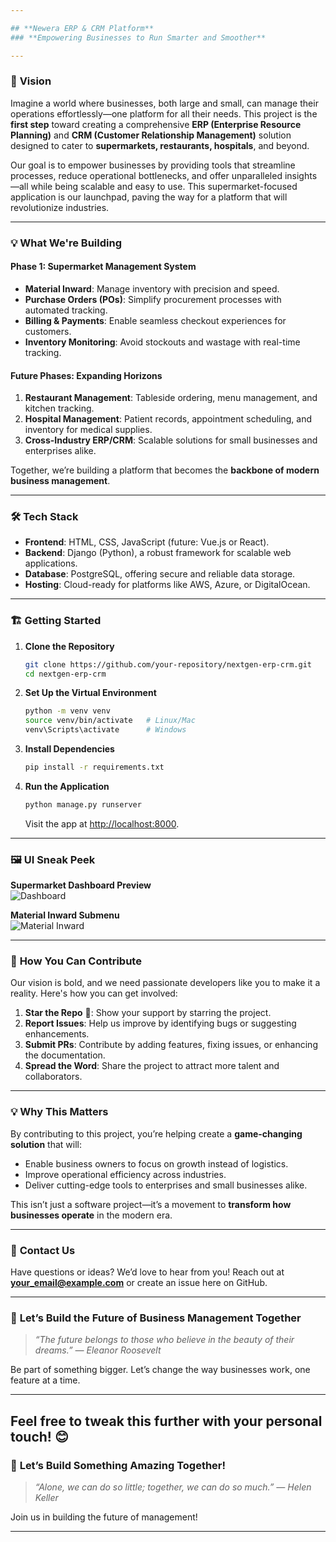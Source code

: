 ```yaml
---

## **Newera ERP & CRM Platform**
### **Empowering Businesses to Run Smarter and Smoother**

---
```


### 🚀 **Vision**

Imagine a world where businesses, both large and small, can manage their operations effortlessly—one platform for all their needs. This project is the **first step** toward creating a comprehensive **ERP (Enterprise Resource Planning)** and **CRM (Customer Relationship Management)** solution designed to cater to **supermarkets, restaurants, hospitals**, and beyond.

Our goal is to empower businesses by providing tools that streamline processes, reduce operational bottlenecks, and offer unparalleled insights—all while being scalable and easy to use. This supermarket-focused application is our launchpad, paving the way for a platform that will revolutionize industries.

---

### 💡 **What We're Building**
#### **Phase 1: Supermarket Management System**
- **Material Inward**: Manage inventory with precision and speed.
- **Purchase Orders (POs)**: Simplify procurement processes with automated tracking.
- **Billing & Payments**: Enable seamless checkout experiences for customers.
- **Inventory Monitoring**: Avoid stockouts and wastage with real-time tracking.

#### **Future Phases: Expanding Horizons**
1. **Restaurant Management**: Tableside ordering, menu management, and kitchen tracking.
2. **Hospital Management**: Patient records, appointment scheduling, and inventory for medical supplies.
3. **Cross-Industry ERP/CRM**: Scalable solutions for small businesses and enterprises alike.

Together, we’re building a platform that becomes the **backbone of modern business management**.

---

### 🛠️ **Tech Stack**
- **Frontend**: HTML, CSS, JavaScript (future: Vue.js or React).
- **Backend**: Django (Python), a robust framework for scalable web applications.
- **Database**: PostgreSQL, offering secure and reliable data storage.
- **Hosting**: Cloud-ready for platforms like AWS, Azure, or DigitalOcean.

---

### 🏗️ **Getting Started**
1. **Clone the Repository**
   ```bash
   git clone https://github.com/your-repository/nextgen-erp-crm.git
   cd nextgen-erp-crm
   ```
2. **Set Up the Virtual Environment**
   ```bash
   python -m venv venv
   source venv/bin/activate   # Linux/Mac
   venv\Scripts\activate      # Windows
   ```
3. **Install Dependencies**
   ```bash
   pip install -r requirements.txt
   ```
4. **Run the Application**
   ```bash
   python manage.py runserver
   ```
   Visit the app at [http://localhost:8000](http://localhost:8000).

---

### 🖼️ **UI Sneak Peek**

**Supermarket Dashboard Preview**  
![Dashboard](https://via.placeholder.com/800x400?text=Dashboard+Sneak+Peek)

**Material Inward Submenu**  
![Material Inward](https://via.placeholder.com/800x400?text=Material+Inward+Menu)

---

### 🤝 **How You Can Contribute**
Our vision is bold, and we need passionate developers like you to make it a reality. Here's how you can get involved:
1. **Star the Repo** 🌟: Show your support by starring the project.
2. **Report Issues**: Help us improve by identifying bugs or suggesting enhancements.
3. **Submit PRs**: Contribute by adding features, fixing issues, or enhancing the documentation.
4. **Spread the Word**: Share the project to attract more talent and collaborators.

---

### 💡 **Why This Matters**
By contributing to this project, you’re helping create a **game-changing solution** that will:
- Enable business owners to focus on growth instead of logistics.
- Improve operational efficiency across industries.
- Deliver cutting-edge tools to enterprises and small businesses alike.

This isn’t just a software project—it’s a movement to **transform how businesses operate** in the modern era.

---

### 📩 **Contact Us**
Have questions or ideas? We’d love to hear from you! Reach out at **your_email@example.com** or create an issue here on GitHub.

---

### 🔗 **Let’s Build the Future of Business Management Together**
> *“The future belongs to those who believe in the beauty of their dreams.” — Eleanor Roosevelt*

Be part of something bigger. Let’s change the way businesses work, one feature at a time.

---

Feel free to tweak this further with your personal touch! 😊
---

### 🔗 **Let’s Build Something Amazing Together!**
> *“Alone, we can do so little; together, we can do so much.” — Helen Keller*

Join us in building the future of  management!

---
